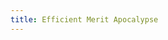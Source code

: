 ```yaml
---
title: Efficient Merit Apocalypse
---
```


<!-- Efficient Market Hypothesis -->

<!-- Meritocracy -->
